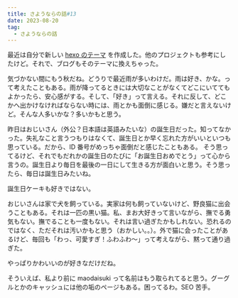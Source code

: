 ```yaml
---
title: さようならの話#13
date: 2023-08-20
tag:
  - さようならの話
---
```


最近は自分で新しい [hexo のテーマ](https://github.com/maodaisuki/hexo-theme-maoblog) を作成した。他のプロジェクトも参考にしたけど。それで、ブログもそのテーマに換えちゃった。

気づかない間にもう秋だね。どうりで最近雨が多いわけだ。雨は好き、かな。って考えたこともある。雨が降ってるときには大切なことがなくてどこにいててもよかったら、安心感がする。そして、「好き」って言える。それに反して、どこかへ出かけなければならない時には、雨とかも面倒に感じる。嫌だと言えないけど。そんな人多いかな？多いかもと思う。

昨日はおじいさん（外公？日本語は英語みたいな）の誕生日だった。知ってなかった。失礼なこと言うつもりはなくて、誕生日とか早く忘れた方がいいといつも思っている。だから、ID 番号がめっちゃ面倒だと感じたこともある。 そう思ってるけど、それでもだれかの誕生日のたびに「お誕生日おめでとう」って心から言うの。誕生日より毎日を最後の一日にして生きる方が面白いと思う。そう思ったら、毎日は誕生日みたいね。

誕生日ケーキも好きではない。

おじいさんは家で犬を飼っている。実家は何も飼っていないけど、野良猫に出会うこともある。それは一匹の黒い猫。私、まお大好きって言いながら、撫でる勇気もない。撫でることも一度もない。それは言い過ぎたかもしれない。恐れるのではなく、ただそれは汚いかもと思う（おかしい。。）。外で猫に会ったことがあるけど、毎回も「わっ、可愛すぎ！ふわふわ～」って考えながら、黙って通り過ぎた。

やっぱりかわいいのが好きなだけだね。

そういえば、私より前に maodaisuki って名前はもう取られてると思う。グーグルとかのキャッシュには他の垢のページもある。困ってるわ。SEO 苦手。
